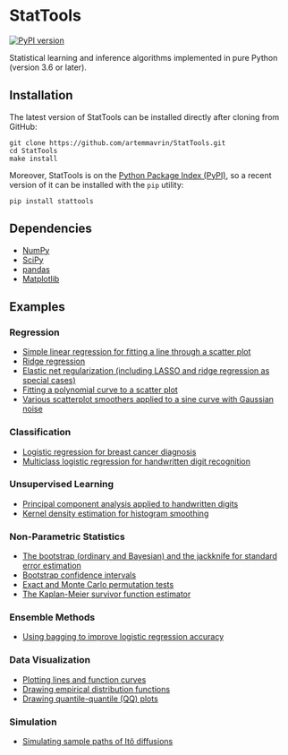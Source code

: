 # StatTools

[![PyPI version](https://badge.fury.io/py/StatTools.svg)](https://badge.fury.io/py/StatTools)

Statistical learning and inference algorithms implemented in pure Python (version 3.6 or later).

## Installation

The latest version of StatTools can be installed directly after cloning from GitHub:

    git clone https://github.com/artemmavrin/StatTools.git
    cd StatTools
    make install

Moreover, StatTools is on the [Python Package Index (PyPI)](https://pypi.org/project/StatTools/), so a recent version of it can be installed with the `pip` utility:

    pip install stattools

## Dependencies

* [NumPy](http://www.numpy.org)
* [SciPy](https://www.scipy.org)
* [pandas](https://pandas.pydata.org)
* [Matplotlib](https://matplotlib.org)

## Examples

### Regression

* [Simple linear regression for fitting a line through a scatter plot](examples/Simple%20Linear%20Regression.ipynb)
* [Ridge regression](examples/Ridge%20Regression.ipynb)
* [Elastic net regularization (including LASSO and ridge regression as special cases)](examples/Elastic%20Net.ipynb)
* [Fitting a polynomial curve to a scatter plot](examples/Polynomial%20Smoothing.ipynb)
* [Various scatterplot smoothers applied to a sine curve with Gaussian noise](examples/Scatterplot%20Smoothers.ipynb)

### Classification

* [Logistic regression for breast cancer diagnosis](examples/Logistic%20Regression.ipynb)
* [Multiclass logistic regression for handwritten digit recognition](examples/Multiclass%20Logistic%20Regression.ipynb)

### Unsupervised Learning
* [Principal component analysis applied to handwritten digits](examples/Principal%20Component%20Analysis.ipynb)
* [Kernel density estimation for histogram smoothing](examples/Kernel%20Density%20Estimation.ipynb)

### Non-Parametric Statistics

* [The bootstrap (ordinary and Bayesian) and the jackknife for standard error estimation](examples/Bootstrap%20and%20Jackknife.ipynb)
* [Bootstrap confidence intervals](examples/Bootstrap%20Confidence%20Intervals.ipynb)
* [Exact and Monte Carlo permutation tests](examples/Permutation%20Test.ipynb)
* [The Kaplan-Meier survivor function estimator](examples/Kaplan-Meier%20Estimator.ipynb)

### Ensemble Methods

* [Using bagging to improve logistic regression accuracy](examples/Bagging%20Logistic%20Regression.ipynb)

### Data Visualization

* [Plotting lines and function curves](examples/Plotting%20Lines%20and%20Functions.ipynb)
* [Drawing empirical distribution functions](examples/Empirical%20Distribution%20Functions.ipynb)
* [Drawing quantile-quantile (QQ) plots](examples/Quantile-Quantile%20Plots.ipynb)

### Simulation

* [Simulating sample paths of Itô diffusions](examples/Ito%20Diffusions.ipynb)
